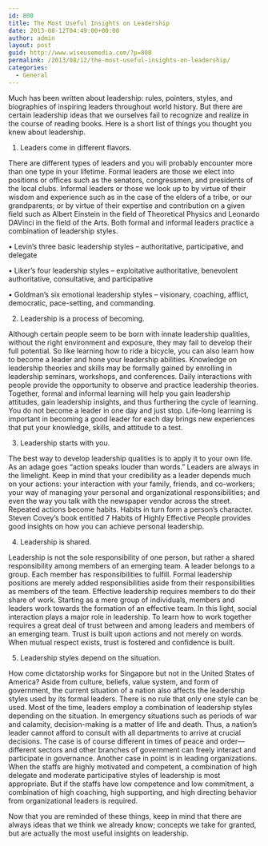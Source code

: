 ```yaml
---
id: 800
title: The Most Useful Insights on Leadership
date: 2013-08-12T04:49:00+00:00
author: admin
layout: post
guid: http://www.wiseusemedia.com/?p=800
permalink: /2013/08/12/the-most-useful-insights-on-leadership/
categories:
  - General
---
```

Much has been written about leadership: rules, pointers, styles, and biographies of inspiring leaders throughout world history. But there are certain leadership ideas that we ourselves fail to recognize and realize in the course of reading books. Here is a short list of things you thought you knew about leadership.

1. Leaders come in different flavors.

There are different types of leaders and you will probably encounter more than one type in your lifetime. Formal leaders are those we elect into positions or offices such as the senators, congressmen, and presidents of the local clubs. Informal leaders or those we look up to by virtue of their wisdom and experience such as in the case of the elders of a tribe, or our grandparents; or by virtue of their expertise and contribution on a given field such as Albert Einstein in the field of Theoretical Physics and Leonardo DAVinci in the field of the Arts. Both formal and informal leaders practice a combination of leadership styles.

• Levin&#8217;s three basic leadership styles &#8211; authoritative, participative, and delegate

• Liker&#8217;s four leadership styles &#8211; exploitative authoritative, benevolent authoritative, consultative, and participative

• Goldman&#8217;s six emotional leadership styles &#8211; visionary, coaching, afflict, democratic, pace-setting, and commanding.

2. Leadership is a process of becoming.

Although certain people seem to be born with innate leadership qualities, without the right environment and exposure, they may fail to develop their full potential. So like learning how to ride a bicycle, you can also learn how to become a leader and hone your leadership abilities. Knowledge on leadership theories and skills may be formally gained by enrolling in leadership seminars, workshops, and conferences. Daily interactions with people provide the opportunity to observe and practice leadership theories. Together, formal and informal learning will help you gain leadership attitudes, gain leadership insights, and thus furthering the cycle of learning. You do not become a leader in one day and just stop. Life-long learning is important in becoming a good leader for each day brings new experiences that put your knowledge, skills, and attitude to a test.

3. Leadership starts with you.

The best way to develop leadership qualities is to apply it to your own life. As an adage goes &#8220;action speaks louder than words.&#8221; Leaders are always in the limelight. Keep in mind that your credibility as a leader depends much on your actions: your interaction with your family, friends, and co-workers; your way of managing your personal and organizational responsibilities; and even the way you talk with the newspaper vendor across the street. Repeated actions become habits. Habits in turn form a person&#8217;s character. Steven Covey&#8217;s book entitled 7 Habits of Highly Effective People provides good insights on how you can achieve personal leadership.

4. Leadership is shared.

Leadership is not the sole responsibility of one person, but rather a shared responsibility among members of an emerging team. A leader belongs to a group. Each member has responsibilities to fulfill. Formal leadership positions are merely added responsibilities aside from their responsibilities as members of the team. Effective leadership requires members to do their share of work. Starting as a mere group of individuals, members and leaders work towards the formation of an effective team. In this light, social interaction plays a major role in leadership. To learn how to work together requires a great deal of trust between and among leaders and members of an emerging team. Trust is built upon actions and not merely on words. When mutual respect exists, trust is fostered and confidence is built.

5. Leadership styles depend on the situation.

How come dictatorship works for Singapore but not in the United States of America? Aside from culture, beliefs, value system, and form of government, the current situation of a nation also affects the leadership styles used by its formal leaders. There is no rule that only one style can be used. Most of the time, leaders employ a combination of leadership styles depending on the situation. In emergency situations such as periods of war and calamity, decision-making is a matter of life and death. Thus, a nation&#8217;s leader cannot afford to consult with all departments to arrive at crucial decisions. The case is of course different in times of peace and order&#8212;different sectors and other branches of government can freely interact and participate in governance. Another case in point is in leading organizations. When the staffs are highly motivated and competent, a combination of high delegate and moderate participative styles of leadership is most appropriate. But if the staffs have low competence and low commitment, a combination of high coaching, high supporting, and high directing behavior from organizational leaders is required.

Now that you are reminded of these things, keep in mind that there are always ideas that we think we already know; concepts we take for granted, but are actually the most useful insights on leadership.